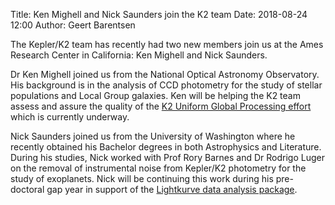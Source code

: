 Title: Ken Mighell and Nick Saunders join the K2 team
Date: 2018-08-24 12:00
Author: Geert Barentsen

The Kepler/K2 team has recently had two new members join us
at the Ames Research Center in California: Ken Mighell and Nick Saunders.

Dr Ken Mighell joined us from the National Optical Astronomy Observatory.
His background is in the analysis of CCD photometry for the
study of stellar populations and Local Group galaxies.
Ken will be helping the K2 team assess and assure the quality
of the [K2 Uniform Global Processing effort](k2-uniform-global-reprocessing-underway.html)
which is currently underway.

Nick Saunders joined us from the University of Washington
where he recently obtained his Bachelor degrees in both Astrophysics and Literature.
During his studies, Nick worked with Prof Rory Barnes and Dr Rodrigo Luger on the
removal of instrumental noise from Kepler/K2 photometry
for the study of exoplanets.
Nick will be continuing this work during his pre-doctoral gap year
in support of the [Lightkurve data analysis package](https://lightkurve.keplerscience.org).
